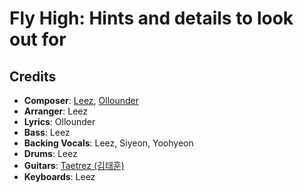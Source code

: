# Fly High: Hints and details to look out for

## Credits

* **Composer**: [Leez](https://www.discogs.com/artist/6450670-Leez-2), [Ollounder](https://www.discogs.com/artist/6450665-Ollounder)
* **Arranger**: Leez
* **Lyrics**: Ollounder
* **Bass**: Leez
* **Backing Vocals**: Leez, Siyeon, Yoohyeon
* **Drums**: Leez
* **Guitars**: [Taetrez (김태훈)](https://www.discogs.com/artist/6450661-%EA%B9%80%ED%83%9C%ED%9B%88)
* **Keyboards**: Leez
